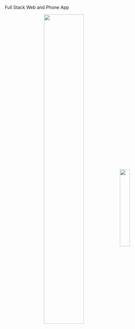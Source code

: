 Full Stack Web and Phone App


<p align="center">
<img align="center" src="https://user-images.githubusercontent.com/107604928/193130481-02bc85eb-9c5a-48d8-b928-96da9dca82a1.png" width=50% height=50% >
<img align="center" src="https://user-images.githubusercontent.com/107604928/193130916-54261ca7-2ed2-4df0-bcd1-a85bb8facdf4.jpeg" width=25% height=25% >
</p>
